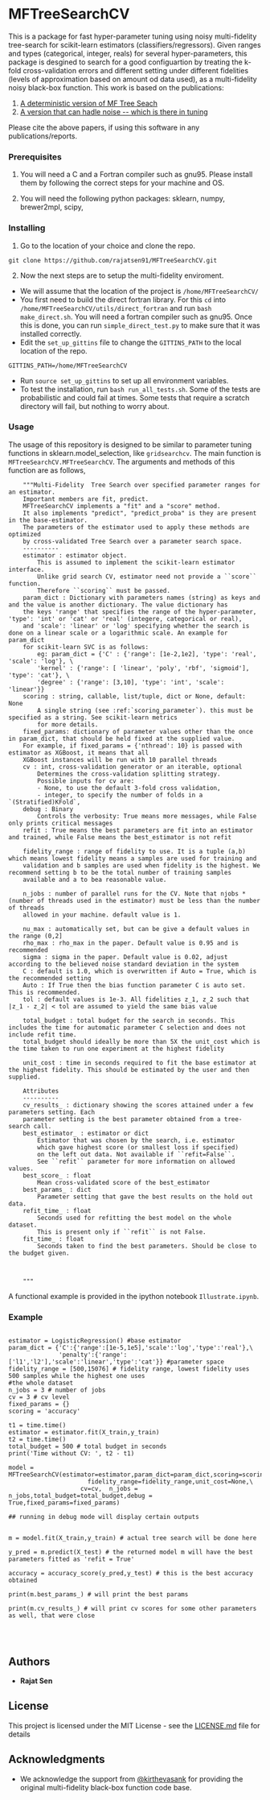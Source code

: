 # MFTreeSearchCV

This is a package for fast hyper-parameter tuning using noisy multi-fidelity tree-search for scikit-learn estimators (classifiers/regressors). Given ranges and types (categorical, integer, reals) for several hyper-parameters, this package is desgined to search for a good configuartion by treating the k-fold cross-validation errors and different setting under different fidelities (levels of approximation based on amount od data used), as a multi-fidelity noisy black-box function. This work is based on the publications:

1. [A deterministic version of MF Tree Seach](http://proceedings.mlr.press/v80/sen18a/sen18a.pdf)
2. [A version that can hadle noise -- which is there in tuning](https://arxiv.org/pdf/1810.10482)

Please cite the above papers, if using this software in any publications/reports. 


### Prerequisites

1. You will need a C and a Fortran compiler such as gnu95. Please install them by following the correct steps for your machine and OS. 

2. You will need the following python packages: sklearn, numpy, brewer2mpl, scipy, 

### Installing

1. Go to the location of your choice and clone the repo.

```
git clone https://github.com/rajatsen91/MFTreeSearchCV.git
```

2. Now the next steps are to setup the multi-fidelity enviroment. 
- We will assume that the location of the project is `/home/MFTreeSearchCV/`
- You first need to build the direct fortran library. For this `cd` into
  `/home/MFTreeSearchCV/utils/direct_fortran` and run `bash make_direct.sh`. You will need a fortran compiler
  such as gnu95. Once this is done, you can run `simple_direct_test.py` to make sure that
  it was installed correctly.
- Edit the `set_up_gittins` file to change the `GITTINS_PATH` to the local location of the repo. 
```
GITTINS_PATH=/home/MFTreeSearchCV
``` 
- Run `source set_up_gittins` to set up all environment variables.
- To test the installation, run `bash run_all_tests.sh`. Some of the tests are
  probabilistic and could fail at times. Some tests that require a scratch directory will fail,
  but nothing to worry about. 


### Usage 

The usage of this repository is designed to be similar to parameter tuning functions in sklearn.model_selection, like `gridsearchcv`. The main function is `MFTreeSearchCV.MFTreeSearchCV`. The arguments and methods of this function are as follows,

```
	"""Multi-Fidelity  Tree Search over specified parameter ranges for an estimator.
	Important members are fit, predict.
	MFTreeSearchCV implements a "fit" and a "score" method.
	It also implements "predict", "predict_proba" is they are present in the base-estimator.
	The parameters of the estimator used to apply these methods are optimized
	by cross-validated Tree Search over a parameter search space.
	----------
	estimator : estimator object.
		This is assumed to implement the scikit-learn estimator interface.
		Unlike grid search CV, estimator need not provide a ``score`` function.
		Therefore ``scoring`` must be passed. 
	param_dict : Dictionary with parameters names (string) as keys and and the value is another dictionary. The value dictionary has
	the keys 'range' that specifies the range of the hyper-parameter, 'type': 'int' or 'cat' or 'real' (integere, categorical or real),
	and 'scale': 'linear' or 'log' specifying whether the search is done on a linear scale or a logarithmic scale. An example for param_dict
	for scikit-learn SVC is as follows:
		eg: param_dict = {'C' : {'range': [1e-2,1e2], 'type': 'real', 'scale': 'log'}, \
		'kernel' : {'range': [ 'linear', 'poly', 'rbf', 'sigmoid'], 'type': 'cat'}, \
		'degree' : {'range': [3,10], 'type': 'int', 'scale': 'linear'}}
	scoring : string, callable, list/tuple, dict or None, default: None
		A single string (see :ref:`scoring_parameter`). this must be specified as a string. See scikit-learn metrics 
		for more details. 
	fixed_params: dictionary of parameter values other than the once in param_dict, that should be held fixed at the supplied value.
	For example, if fixed_params = {'nthread': 10} is passed with estimator as XGBoost, it means that all
	XGBoost instances will be run with 10 parallel threads
	cv : int, cross-validation generator or an iterable, optional
		Determines the cross-validation splitting strategy.
		Possible inputs for cv are:
		- None, to use the default 3-fold cross validation,
		- integer, to specify the number of folds in a `(Stratified)KFold`,
	debug : Binary
		Controls the verbosity: True means more messages, while False only prints critical messages
	refit : True means the best parameters are fit into an estimator and trained, while False means the best_estimator is not refit

	fidelity_range : range of fidelity to use. It is a tuple (a,b) which means lowest fidelity means a samples are used for training and 
	validation and b samples are used when fidelity is the highest. We recommend setting b to be the total number of training samples
	available and a to bea reasonable value. 
	
	n_jobs : number of parallel runs for the CV. Note that njobs * (number of threads used in the estimator) must be less than the number of threads 
	allowed in your machine. default value is 1. 

	nu_max : automatically set, but can be give a default values in the range (0,2]
	rho_max : rho_max in the paper. Default value is 0.95 and is recommended
	sigma : sigma in the paper. Default value is 0.02, adjust according to the believed noise standard deviation in the system
	C : default is 1.0, which is overwritten if Auto = True, which is the recommended setting
	Auto : If True then the bias function parameter C is auto set. This is recommended. 
	tol : default values is 1e-3. All fidelities z_1, z_2 such that |z_1 - z_2| < tol are assumed to yield the same bias value

	total_budget : total budget for the search in seconds. This includes the time for automatic parameter C selection and does not include refit time. 
	total_budget should ideally be more than 5X the unit_cost which is the time taken to run one experiment at the highest fidelity
	
	unit_cost : time in seconds required to fit the base estimator at the highest fidelity. This should be estimated by the user and then supplied. 
	
	Attributes
	----------
	cv_results_ : dictionary showing the scores attained under a few parameters setting. Each
	parameter setting is the best parameter obtained from a tree-search call. 
	best_estimator_ : estimator or dict
		Estimator that was chosen by the search, i.e. estimator
		which gave highest score (or smallest loss if specified)
		on the left out data. Not available if ``refit=False``.
		See ``refit`` parameter for more information on allowed values.
	best_score_ : float
		Mean cross-validated score of the best_estimator
	best_params_ : dict
		Parameter setting that gave the best results on the hold out data.
	refit_time_ : float
		Seconds used for refitting the best model on the whole dataset.
		This is present only if ``refit`` is not False.
	fit_time_ : float
		Seconds taken to find the best parameters. Should be close to the budget given. 
	

	
	"""

```

A functional example is provided in the ipython notebook `Illustrate.ipynb`. 


### Example

```

estimator = LogisticRegression() #base estimator
param_dict = {'C':{'range':[1e-5,1e5],'scale':'log','type':'real'},\
              'penalty':{'range':['l1','l2'],'scale':'linear','type':'cat'}} #parameter space
fidelity_range = [500,15076] # fidelity range, lowest fidelity uses 500 samples while the highest one uses 
#the whole dataset  
n_jobs = 3 # number of jobs
cv = 3 # cv level
fixed_params = {}
scoring = 'accuracy'

t1 = time.time()
estimator = estimator.fit(X_train,y_train)
t2 = time.time()
total_budget = 500 # total budget in seconds
print('Time without CV: ', t2 - t1)

model = MFTreeSearchCV(estimator=estimator,param_dict=param_dict,scoring=scoring,\
                      fidelity_range=fidelity_range,unit_cost=None,\
                    cv=cv,  n_jobs = n_jobs,total_budget=total_budget,debug = True,fixed_params=fixed_params)

## running in debug mode will display certain outputs


m = model.fit(X_train,y_train) # actual tree search will be done here 

y_pred = m.predict(X_test) # the returned model m will have the best parameters fitted as 'refit = True'

accuracy = accuracy_score(y_pred,y_test) # this is the best accuracy obtained

print(m.best_params_) # will print the best params 

print(m.cv_results_) # will print cv scores for some other parameters as well, that were close




```



## Authors

* **Rajat Sen** 

## License

This project is licensed under the MIT License - see the [LICENSE.md](LICENSE.md) file for details

## Acknowledgments

* We acknowledge the support from [@kirthevasank](https://github.com/kirthevasank) for providing the original multi-fidelity black-box function code base.
